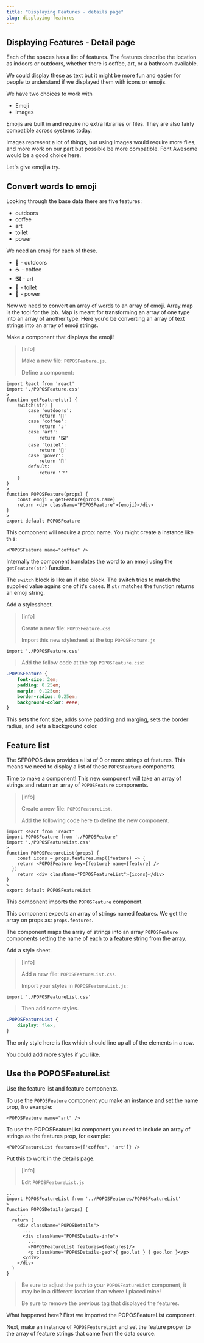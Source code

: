 ```yaml
---
title: "Displaying Features - details page"
slug: displaying-features
---
```


## Displaying Features - Detail page

Each of the spaces has a list of features. The features describe the location as indoors or outdoors, whether there is coffee, art, or a bathroom available. 

We could display these as text but it might be more fun and easier for people to understand if we displayed them with icons or emojis. 

We have two choices to work with

- Emoji
- Images 

Emojis are built in and require no extra libraries or files. They are also fairly compatible across systems today. 

Images represent a lot of things, but using images would require more files, and more work on our part but possible be more compatible. Font Awesome would be a good choice here. 

Let's give emoji a try. 

## Convert words to emoji

Looking through the base data there are five features: 

- outdoors
- coffee
- art
- toilet
- power

We need an emoji for each of these. 

- 🌲 - outdoors
- ☕️ - coffee
- 🖼 - art
- 🚽 - toilet
- 🔌 - power

Now we need to convert an array of words to an array of emoji. Array.map is the tool for the job. Map is meant for transforming an array of one type into an array of another type. Here you'd be converting an array of text strings into an array of emoji strings. 

Make a component that displays the emoji!

> [info]
> 
> Make a new file: `POPOSFeature.js`.
> 
> Define a component: 
> 
```JS
import React from 'react'
import './POPOSFeature.css'
>
function getFeature(str) {
	switch(str) {
		case 'outdoors': 
			return '🌲'
		case 'coffee':
			return '☕️'
		case 'art':
			return '🖼'
		case 'toilet':
			return '🚽'
		case 'power':
			return '🔌'
		default: 
			return '？'
	}
}	
>
function POPOSFeature(props) {
	const emoji = getFeature(props.name)
	return <div className="POPOSFeature">{emoji}</div>
}
>
export default POPOSFeature
```
>

This component will require a prop: name. You might create a instance like this: 

```JS
<POPOSFeature name="coffee" />
```

Internally the component translates the word to an emoji using the `getFeature(str)` function. 

The `switch` block is like an if else block. The switch tries to match the supplied value agains one of it's cases. If `str` matches the function returns an emoji string. 

Add a stylessheet. 

> [info]
> 
> Create a new file: `POPOSFeature.css`
>
> Import this new stylesheet at the top `POPOSFeature.js`
> 
```JS
import './POPOSFeature.css'
```
>
> Add the follow code at the top `POPOSFeature.css`:
> 
```CSS
.POPOSFeature {
	font-size: 2em;
	padding: 0.25em;
	margin: 0.125em;
	border-radius: 0.25em;
	background-color: #eee;
}
```
>

This sets the font size, adds some padding and marging, sets the border radius, and sets a background color. 

## Feature list

The SFPOPOS data provides a list of 0 or more strings of features. This means we need to display a list of these `POPOSFeature` components. 

Time to make a component! This new component will take an array of strings and return an array of `POPOSFeature` components. 

> [info]
> 
> Create a new file: `POPOSFeatureList`.
> 
> Add the following code here to define the new component. 
> 
```JS
import React from 'react'
import POPOSFeature from './POPOSFeature'
import './POPOSFeatureList.css'
>
function POPOSFeatureList(props) {
	const icons = props.features.map((feature) => {
    return <POPOSFeature key={feature} name={feature} />
  })
	return <div className="POPOSFeatureList">{icons}</div>
}
>
export default POPOSFeatureList
```
> 

This component imports the `POPOSFeature` component. 

This component expects an array of strings named features. We get the array on props as: `props.features`. 

The component maps the array of strings into an array `POPOSFeature` components setting the name of each to a feature string from the array. 

Add a style sheet. 

> [info]
> 
> Add a new file: `POPOSFeatureList.css`. 
> 
> Import your styles in `POPOSFeatureList.js`:
> 
```JS
import './POPOSFeatureList.css'
```
>
> Then add some styles.
> 
```CSS
.POPOSFeatureList {
	display: flex;
}
```
>

The only style here is flex which should line up all of the elements in a row. 

You could add more styles if you like. 

## Use the POPOSFeatureList

Use the feature list and feature components. 

To use the `POPOSFeature` component you make an instance and set the name prop, fro example: 

```JS
<POPOSFeature name="art" />
```

To use the POPOSFeatureList component you need to include an array of strings as the features prop, for example: 

```JS
<POPOSFeatureList features={['coffee', 'art']} />
```

Put this to work in the details page. 

> [info]
> 
> Edit `POPOSFeatureList.js`
> 
```JS
...
import POPOSFeatureList from '../POPOSFeatures/POPOSFeatureList'
>
function POPOSDetails(props) {
	...
  return (
    <div className="POPOSDetails">
      ...
      <div className="POPOSDetails-info">
        ...
        <POPOSFeatureList features={features}/>
        <p className="POPOSDetails-geo">{ geo.lat } { geo.lon }</p>
      </div>
    </div>
  )
}
```
>
> Be sure to adjust the path to your `POPOSFeatureList` component, it may be in a different location than where I placed mine!
>
> Be sure to remove the previous tag that displayed the features. 
>

What happened here? First we imported the POPOSFeatureList component. 

Next, make an instance of `POPOSFeatureList` and set the feature proper to the array of feature strings that came from the data source. 

